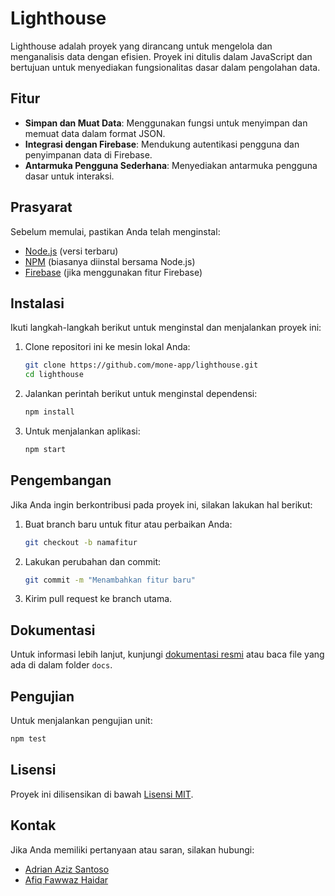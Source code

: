 # Lighthouse

Lighthouse adalah proyek yang dirancang untuk mengelola dan menganalisis data dengan efisien. Proyek ini ditulis dalam JavaScript dan bertujuan untuk menyediakan fungsionalitas dasar dalam pengolahan data.

## Fitur

- **Simpan dan Muat Data**: Menggunakan fungsi untuk menyimpan dan memuat data dalam format JSON.
- **Integrasi dengan Firebase**: Mendukung autentikasi pengguna dan penyimpanan data di Firebase.
- **Antarmuka Pengguna Sederhana**: Menyediakan antarmuka pengguna dasar untuk interaksi.

## Prasyarat

Sebelum memulai, pastikan Anda telah menginstal:

- [Node.js](https://nodejs.org/) (versi terbaru)
- [NPM](https://www.npmjs.com/) (biasanya diinstal bersama Node.js)
- [Firebase](https://firebase.google.com/) (jika menggunakan fitur Firebase)

## Instalasi

Ikuti langkah-langkah berikut untuk menginstal dan menjalankan proyek ini:

1. Clone repositori ini ke mesin lokal Anda:
   ```bash
   git clone https://github.com/mone-app/lighthouse.git
   cd lighthouse
   ```

2. Jalankan perintah berikut untuk menginstal dependensi:
   ```bash
   npm install
   ```

3. Untuk menjalankan aplikasi:
   ```bash
   npm start
   ```

## Pengembangan

Jika Anda ingin berkontribusi pada proyek ini, silakan lakukan hal berikut:

1. Buat branch baru untuk fitur atau perbaikan Anda:
   ```bash
   git checkout -b namafitur
   ```

2. Lakukan perubahan dan commit:
   ```bash
   git commit -m "Menambahkan fitur baru"
   ```

3. Kirim pull request ke branch utama.

## Dokumentasi

Untuk informasi lebih lanjut, kunjungi [dokumentasi resmi](https://link-ke-dokumentasi) atau baca file yang ada di dalam folder `docs`.

## Pengujian

Untuk menjalankan pengujian unit:
```bash
npm test
```

## Lisensi

Proyek ini dilisensikan di bawah [Lisensi MIT](LICENSE).

## Kontak

Jika Anda memiliki pertanyaan atau saran, silakan hubungi:
- [Adrian Aziz Santoso](mailto:adrianazizsantoso@gmail.com)
- [Afiq Fawwaz Haidar](mailto:afiq.haidar12@gmail.com)
